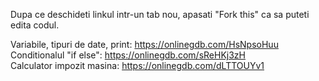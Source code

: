 Dupa ce deschideti linkul intr-un tab nou, apasati "Fork this" ca sa puteti edita codul. 

Variabile, tipuri de date, print: https://onlinegdb.com/HsNpsoHuu \
Conditionalul "if else": https://onlinegdb.com/sReHKj3zH \
Calculator impozit masina: https://onlinegdb.com/dLTTOUYv1
